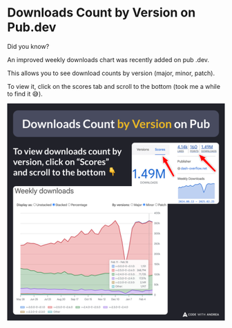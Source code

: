# Downloads Count by Version on Pub.dev

Did you know?

An improved weekly downloads chart was recently added on pub .dev.

This allows you to see download counts by version (major, minor, patch).

To view it, click on the scores tab and scroll to the bottom (took me a while to find it 😅).

![](231.png)